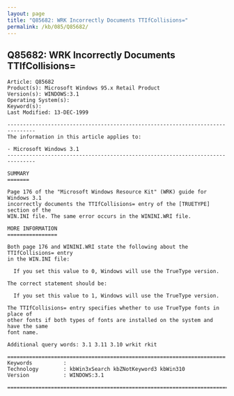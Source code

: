 ```yaml
---
layout: page
title: "Q85682: WRK Incorrectly Documents TTIfCollisions="
permalink: /kb/085/Q85682/
---
```


## Q85682: WRK Incorrectly Documents TTIfCollisions=

	Article: Q85682
	Product(s): Microsoft Windows 95.x Retail Product
	Version(s): WINDOWS:3.1
	Operating System(s): 
	Keyword(s): 
	Last Modified: 13-DEC-1999
	
	-------------------------------------------------------------------------------
	The information in this article applies to:
	
	- Microsoft Windows 3.1 
	-------------------------------------------------------------------------------
	
	SUMMARY
	=======
	
	Page 176 of the "Microsoft Windows Resource Kit" (WRK) guide for Windows 3.1
	incorrectly documents the TTIfCollisions= entry of the [TRUETYPE] section of the
	WIN.INI file. The same error occurs in the WININI.WRI file.
	
	MORE INFORMATION
	================
	
	Both page 176 and WININI.WRI state the following about the TTIfCollisions= entry
	in the WIN.INI file:
	
	  If you set this value to 0, Windows will use the TrueType version.
	
	The correct statement should be:
	
	  If you set this value to 1, Windows will use the TrueType version.
	
	The TTIfCollisions= entry specifies whether to use TrueType fonts in place of
	other fonts if both types of fonts are installed on the system and have the same
	font name.
	
	Additional query words: 3.1 3.11 3.10 wrkit rkit
	
	======================================================================
	Keywords          :  
	Technology        : kbWin3xSearch kbZNotKeyword3 kbWin310
	Version           : WINDOWS:3.1
	
	=============================================================================
	
